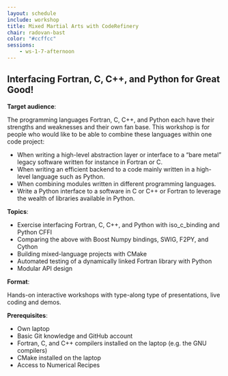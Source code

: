 ```yaml
---
layout: schedule
include: workshop
title: Mixed Martial Arts with CodeRefinery
chair: radovan-bast
color: "#ccffcc"
sessions:
    - ws-1-7-afternoon
---
```


## Interfacing Fortran, C, C++, and Python for Great Good!

**Target audience**:

The programming languages Fortran, C, C++, and Python each have their strengths and weaknesses and their own fan base. This workshop is for people who would like to be able to combine these languages within one code project:

- When writing a high-level abstraction layer or interface to a “bare metal” legacy software written for instance in Fortran or C.
- When writing an efficient backend to a code mainly written in a high-level language such as Python.
- When combining modules written in different programming languages.
- Write a Python interface to a software in C or C++ or Fortran to leverage the wealth of libraries available in Python.

**Topics**:

- Exercise interfacing Fortran, C, C++, and Python with iso_c_binding and Python CFFI
- Comparing the above with Boost Numpy bindings, SWIG, F2PY, and Cython
- Building mixed-language projects with CMake
- Automated testing of a dynamically linked Fortran library with Python
- Modular API design

**Format**:

Hands-on interactive workshops with type-along type of presentations, live coding and demos.

**Prerequisites**:

- Own laptop
- Basic Git knowledge and GitHub account
- Fortran, C, and C++ compilers installed on the laptop (e.g. the GNU compilers)
- CMake installed on the laptop
- Access to Numerical Recipes
